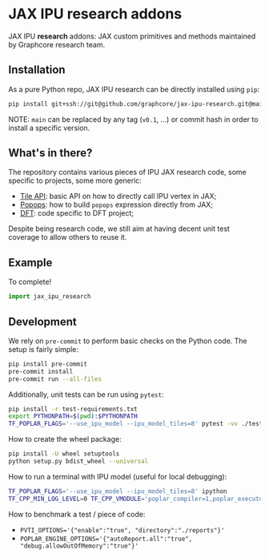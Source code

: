 # JAX IPU **research** addons

JAX IPU **research** addons: JAX custom primitives and methods maintained by Graphcore research team.

## Installation

As a pure Python repo, JAX IPU research can be directly installed using `pip`:
```bash
pip install git+ssh://git@github.com/graphcore/jax-ipu-research.git@main
```
NOTE: `main` can be replaced by any tag (`v0.1`, ...) or commit hash in order to install a specific version.

## What's in there?

The repository contains various pieces of IPU JAX research code, some specific to projects, some more generic:

* [Tile API](jax_ipu_research/tile/README.md): basic API on how to directly call IPU vertex in JAX;
* [Popops](...): how to build `popops` expression directly from JAX;
* [DFT](...): code specific to DFT project;

Despite being research code, we still aim at having decent unit test coverage to allow others to reuse it.

## Example

To complete!
```python
import jax_ipu_research
```

## Development

We rely on `pre-commit` to perform basic checks on the Python code. The setup is fairly simple:
```bash
pip install pre-commit
pre-commit install
pre-commit run --all-files
```

Additionally, unit tests can be run using `pytest`:
```bash
pip install -r test-requirements.txt
export PYTHONPATH=$(pwd):$PYTHONPATH
TF_POPLAR_FLAGS='--use_ipu_model --ipu_model_tiles=8' pytest -vv ./tests/
```

How to create the wheel package:
```bash
pip install -U wheel setuptools
python setup.py bdist_wheel --universal
```

How to run a terminal with IPU model (useful for local debugging):
```bash
TF_POPLAR_FLAGS='--use_ipu_model --ipu_model_tiles=8' ipython
TF_CPP_MIN_LOG_LEVEL=0 TF_CPP_VMODULE='poplar_compiler=1,poplar_executor=1' TF_POPLAR_FLAGS='--use_ipu_model' ipython
```

How to benchmark a test / piece of code:
* `PVTI_OPTIONS='{"enable":"true", "directory":"./reports"}'`
* `POPLAR_ENGINE_OPTIONS='{"autoReport.all":"true", "debug.allowOutOfMemory":"true"}'`
